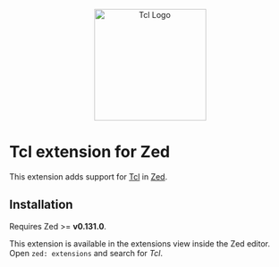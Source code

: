 <p align="center">
  <img alt="Tcl Logo" src="https://cmacleod.me.uk/tcl/logo/Tcl9icon.svg" width="200">
</p>

# Tcl extension for Zed

This extension adds support for [Tcl](https://www.tcl-lang.org/) in [Zed](https://zed.dev/).

## Installation

Requires Zed >= **v0.131.0**.

This extension is available in the extensions view inside the Zed editor. Open `zed: extensions` and search for _Tcl_.
